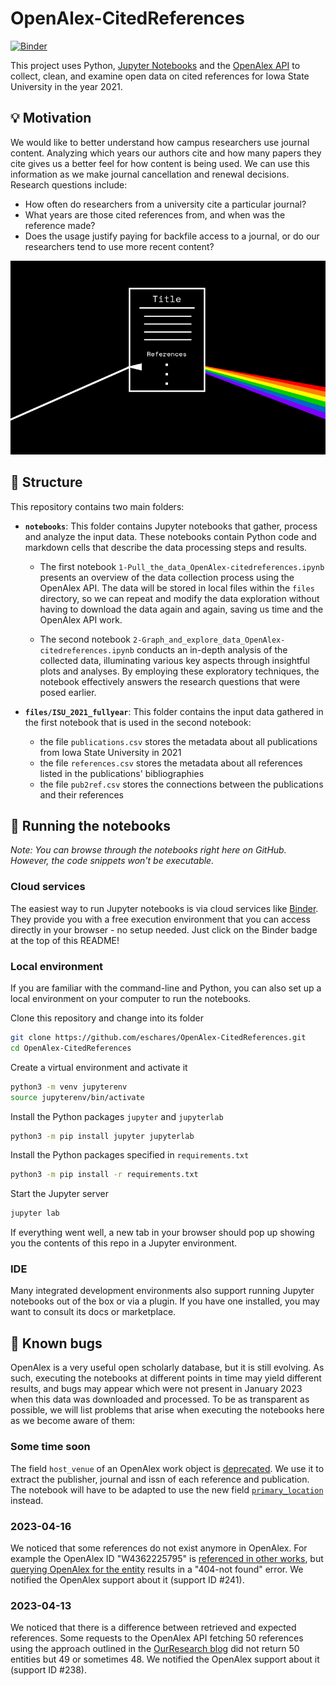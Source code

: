 # OpenAlex-CitedReferences

[![Binder](https://mybinder.org/badge_logo.svg)](https://mybinder.org/v2/gh/eschares/OpenAlex-CitedReferences/main)

This project uses Python, [Jupyter Notebooks](https://jupyter.org/) and the [OpenAlex API](https://docs.openalex.org/) to collect, clean, and examine open data on cited references for Iowa State University in the year 2021.

## :bulb: Motivation
We would like to better understand how campus researchers use journal content.
Analyzing which years our authors cite and how many papers they cite gives us a better feel for how content is being used.
We can use this information as we make journal cancellation and renewal decisions. Research questions include:
- How often do researchers from a university cite a particular journal?
- What years are those cited references from, and when was the reference made?
- Does the usage justify paying for backfile access to a journal, or do our researchers tend to use more recent content?

<div align="center">
  <img src="assets/prism.png" alt="Prism drawing of an article with reference list, refracted rainbows coming out of references section" width="700px">
</div>

## :triangular_ruler: Structure
This repository contains two main folders:

* **`notebooks`**: This folder contains Jupyter notebooks that gather, process and analyze the input data. These notebooks contain Python code and markdown cells that describe the data processing steps and results.
  * The first notebook `1-Pull_the_data_OpenAlex-citedreferences.ipynb` presents an overview of the data collection process using the OpenAlex API. The data will be stored in local files within the `files` directory, so we can repeat and modify the data exploration without having to download the data again and again, saving us time and the OpenAlex API work.

  * The second notebook `2-Graph_and_explore_data_OpenAlex-citedreferences.ipynb` conducts an in-depth analysis of the collected data, illuminating various key aspects through insightful plots and analyses. By employing these exploratory techniques, the notebook effectively answers the research questions that were posed earlier.

* **`files/ISU_2021_fullyear`**: This folder contains the input data gathered in the first notebook that is used in the second notebook:
  * the file `publications.csv` stores the metadata about all publications from Iowa State University in 2021
  * the file `references.csv` stores the metadata about all references listed in the publications' bibliographies
  * the file `pub2ref.csv` stores the connections between the publications and their references

## :horse_racing: Running the notebooks

*Note: You can browse through the notebooks right here on GitHub. However, the code snippets won't be executable.*

### Cloud services
The easiest way to run Jupyter notebooks is via cloud services like [Binder](https://mybinder.org/). They provide you with a free execution environment that you can access directly in your browser - no setup needed. Just click on the Binder badge at the top of this README!

### Local environment
If you are familiar with the command-line and Python, you can also set up a local environment on your computer to run the notebooks.

Clone this repository and change into its folder
```Bash
git clone https://github.com/eschares/OpenAlex-CitedReferences.git
cd OpenAlex-CitedReferences
```
Create a virtual environment and activate it
```Bash
python3 -m venv jupyterenv
source jupyterenv/bin/activate
```
Install the Python packages `jupyter` and `jupyterlab`
```Bash
python3 -m pip install jupyter jupyterlab
```
Install the Python packages specified in `requirements.txt`
```Bash
python3 -m pip install -r requirements.txt
```

Start the Jupyter server
```Bash
jupyter lab
```

If everything went well, a new tab in your browser should pop up showing you the contents of this repo in a Jupyter environment.

### IDE
Many integrated development environments also support running Jupyter notebooks out of the box or via a plugin. If you have one installed, you may want to consult its docs or marketplace.

## :ant: Known bugs
OpenAlex is a very useful open scholarly database, but it is still evolving. As such, executing the notebooks at different points in time may yield different results, and bugs may appear which were not present in January 2023 when this data was downloaded and processed. To be as transparent as possible, we will list problems that arise when executing the notebooks here as we become aware of them:

### Some time soon
The field `host_venue` of an OpenAlex work object is [deprecated](https://docs.openalex.org/api-entities/works/work-object#host_venue-deprecated). We use it to extract the publisher, journal and issn of each reference and publication. The notebook will have to be adapted to use the new field [`primary_location`](https://docs.openalex.org/api-entities/works/work-object#primary_location) instead.

### 2023-04-16
We noticed that some references do not exist anymore in OpenAlex. For example the OpenAlex ID "W4362225795" is [referenced in other works](http://api.openalex.org/works?filter=cites:W4362225795), but [querying OpenAlex for the entity](http://api.openalex.org/works/W4362225795) results in a "404-not found" error.  We notified the OpenAlex support about it (support ID #241).

### 2023-04-13
We noticed that there is a difference between retrieved and expected references. Some requests to the OpenAlex API fetching 50 references using the approach outlined in the [OurResearch blog](https://blog.ourresearch.org/fetch-multiple-dois-in-one-openalex-api-request/) did not return 50 entities but 49 or sometimes 48. We notified the OpenAlex support about it (support ID #238).
